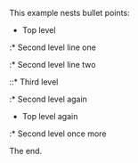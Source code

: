 This example nests bullet points:

-   Top level

:\* Second level line one

:\* Second level line two

::\* Third level

:\* Second level again

-   Top level again

:\* Second level once more

The end.
